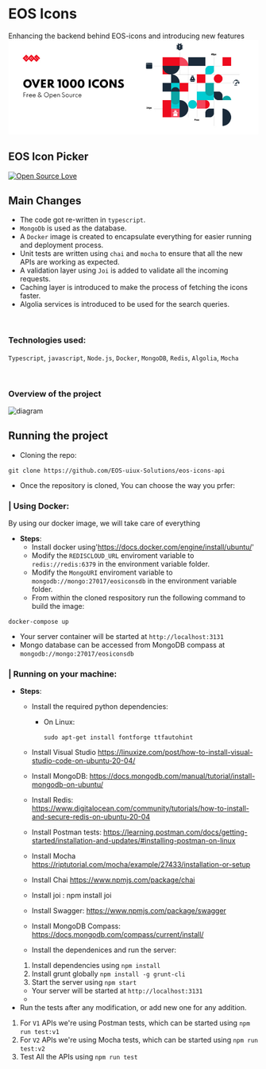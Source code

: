 # EOS Icons
Enhancing the backend behind EOS-icons and introducing new features
![alt text](https://github.com/iifawzi/GSOC-2021-Project-Report/raw/master/assets/eos-icons.jpeg)

## EOS Icon Picker
[![Open Source Love](https://badges.frapsoft.com/os/v2/open-source.svg?v=103)](https://github.com/ellerbrock/open-source-badges/)

## Main Changes
- The code got re-written in `typescript`.
- `MongoDb` is used as the database. 
- A `Docker` image is created to encapsulate everything for easier running and deployment process.
- Unit tests are written using `chai` and `mocha` to ensure that all the new APIs are working as expected.
- A validation layer using `Joi` is added to validate all the incoming requests.
- Caching layer is introduced to make the process of fetching the icons faster.
- Algolia services is introduced to be used for the search queries.

<br/>

### Technologies used:
`Typescript`, `javascript`, `Node.js`, `Docker`, `MongoDB`, `Redis`, `Algolia`, `Mocha`

<br/>

### Overview of the project
![diagram](https://user-images.githubusercontent.com/68469442/148102640-3ed03713-ca79-4e84-a66a-b2c84e2a739b.PNG)

## Running the project

- Cloning the repo:
````
git clone https://github.com/EOS-uiux-Solutions/eos-icons-api
````
- Once the repository is cloned, You can choose the way you prfer: 

### | Using Docker: 
  By using our docker image, we will take care of everything</br> 
  - **Steps**:
    - Install docker using'https://docs.docker.com/engine/install/ubuntu/'
    - Modify the `REDISCLOUD_URL` enviroment variable to `redis://redis:6379` in the environment variable folder.
    - Modify the `MongoURI` enviroment variable to `mongodb://mongo:27017/eosiconsdb` in the environment variable folder.
    - From within the cloned respository run the following command to build the image: </br>
  ````
  docker-compose up
  ````
  - Your server container will be started at `http://localhost:3131`
  - Mongo database can be accessed from MongoDB compass at `mongodb://mongo:27017/eosiconsdb`

### | Running on your machine:
  - **Steps**:
    - Install the required python dependencies:
      - On Linux: 
        ```
        sudo apt-get install fontforge ttfautohint
        ```
    - Install Visual Studio
      https://linuxize.com/post/how-to-install-visual-studio-code-on-ubuntu-20-04/
    - Install MongoDB: 
      https://docs.mongodb.com/manual/tutorial/install-mongodb-on-ubuntu/
    - Install Redis: 
      https://www.digitalocean.com/community/tutorials/how-to-install-and-secure-redis-on-ubuntu-20-04
    - Install Postman tests:
      https://learning.postman.com/docs/getting-started/installation-and-updates/#installing-postman-on-linux
    - Install Mocha
      https://riptutorial.com/mocha/example/27433/installation-or-setup
    - Install Chai
      https://www.npmjs.com/package/chai
    - Install joi : npm install joi
    - Install Swagger:
      https://www.npmjs.com/package/swagger
    - Install MongoDB Compass:
      https://docs.mongodb.com/compass/current/install/
     
    - Install the dependenices and run the server: 
    1. Install dependencies using `npm install`
    2. Install grunt globally `npm install -g grunt-cli`
    3. Start the server using `npm start`
    - Your server will be started at `http://localhost:3131`
    - 
- Run the tests after any modification, or add new one for any addition. 
1. For `V1` APIs we're using Postman tests, which can be started using `npm run test:v1`
2. For `V2` APIs we're using Mocha tests, which can be started using `npm run test:v2`
3. Test All the APIs using `npm run test` 
